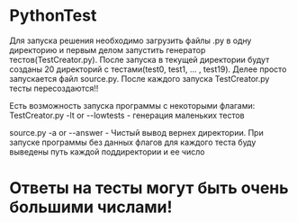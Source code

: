 # PythonTest
Для запуска решения необходимо загрузить файлы .py в одну директорию и первым делом запустить генератор тестов(TestCreator.py). После запуска в текущей директории будут созданы 20 директорий с тестами(test0, test1, ... , test19). Делее просто запускается файл source.py.
После каждого запуска TestCreator.py тесты пересоздаются!!

Есть возможность запуска программы с некоторыми флагами:
TestCreator.py
-lt or --lowtests - генерация маленьких тестов

source.py
-a or --answer - Чистый вывод вернех директории. При запуске программы без данных флагов для каждого теста буду выведены путь каждой поддиректории и ее число

# Ответы на тесты могут быть очень большими числами!

